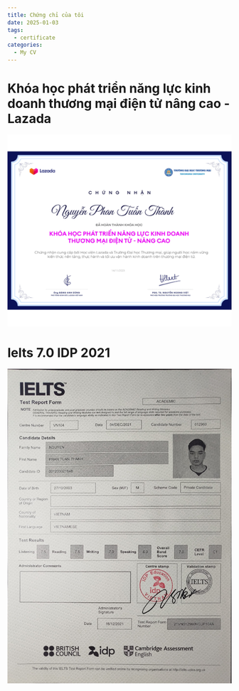 ```yaml
---
title: Chứng chỉ của tôi
date: 2025-01-03
tags:
  - certificate
categories:
  - My CV
---
```

# Khóa học phát triển năng lực kinh doanh thương mại điện tử nâng cao - Lazada
![Lazada](assets/img/Lazada_Certificate_Nguyễn%20Phan%20Tuấn%20Thành.jpg)
# Ielts 7.0 IDP 2021

![IELTS](assets/img/z6193946804932_f7de81cd066a3804c3ca688c7e22451a.jpg)